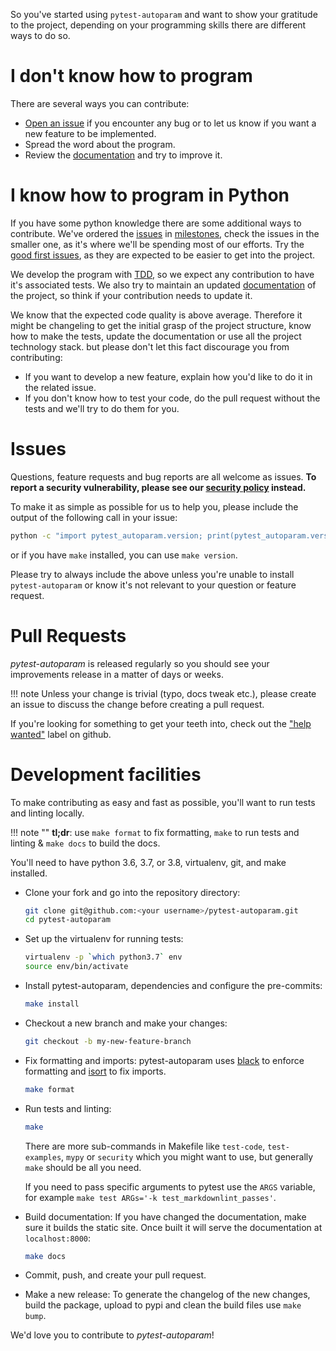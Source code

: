 So you've started using `pytest-autoparam` and want to show your gratitude to the project,
depending on your programming skills there are different ways to do so.

# I don't know how to program

There are several ways you can contribute:

* [Open an issue](https://github.com/yoyonel/pytest-autoparam/issues/new) if you encounter
    any bug or to let us know if you want a new feature to be implemented.
* Spread the word about the program.
* Review the [documentation](https://yoyonel.github.io/pytest-autoparam) and try to improve
    it.

# I know how to program in Python

If you have some python knowledge there are some additional ways to contribute.
We've ordered the [issues](https://github.com/yoyonel/pytest-autoparam/issues) in
[milestones](https://github.com/yoyonel/pytest-autoparam/milestones), check the issues in
the smaller one, as it's where we'll be spending most of our efforts. Try the
[good first
issues](https://github.com/yoyonel/pytest-autoparam/issues?q=is%3Aissue+is%3Aopen+label%3A%22good+first+issue%22),
as they are expected to be easier to get into the project.

We develop the program with
[TDD](https://en.wikipedia.org/wiki/Test-driven_development), so we expect any
contribution to have it's associated tests. We also try to maintain an updated
[documentation](https://yoyonel.github.io/pytest-autoparam) of the project, so think if
your contribution needs to update it.

We know that the expected code quality is above average. Therefore it might
be changeling to get the initial grasp of the project structure, know how to make the
tests, update the documentation or use all the project technology stack. but please
don't let this fact discourage you from contributing:

* If you want to develop a new feature, explain how you'd like to do it in the related issue.
* If you don't know how to test your code, do the pull request without the tests
    and we'll try to do them for you.

# Issues

Questions, feature requests and bug reports are all welcome as issues.
**To report a security vulnerability, please see our [security
policy](https://github.com/yoyonel/pytest-autoparam/security/policy) instead.**

To make it as simple as possible for us to help you, please include the output
of the following call in your issue:

```bash
python -c "import pytest_autoparam.version; print(pytest_autoparam.version.version_info())"
```

or if you have `make` installed, you can use `make version`.

Please try to always include the above unless you're unable to install `pytest-autoparam` or know it's not relevant to your question or
feature request.

# Pull Requests

*pytest-autoparam* is released regularly so you should see your
improvements release in a matter of days or weeks.

!!! note
    Unless your change is trivial (typo, docs tweak etc.), please create an
    issue to discuss the change before creating a pull request.

If you're looking for something to get your teeth into, check out the ["help
wanted"](https://github.com/yoyonel/pytest-autoparam/issues?q=is%3Aopen+is%3Aissue+label%3A%22help+wanted%22)
label on github.

# Development facilities

To make contributing as easy and fast as possible, you'll want to run tests and
linting locally.

!!! note ""
    **tl;dr**: use `make format` to fix formatting, `make` to run tests and linting & `make docs`
    to build the docs.

You'll need to have python 3.6, 3.7, or 3.8, virtualenv, git, and make installed.

* Clone your fork and go into the repository directory:

    ```bash
    git clone git@github.com:<your username>/pytest-autoparam.git
    cd pytest-autoparam
    ```

* Set up the virtualenv for running tests:

    ```bash
    virtualenv -p `which python3.7` env
    source env/bin/activate
    ```

* Install pytest-autoparam, dependencies and configure the
    pre-commits:

    ```bash
    make install
    ```

* Checkout a new branch and make your changes:

    ```bash
    git checkout -b my-new-feature-branch
    ```

* Fix formatting and imports: pytest-autoparam uses
    [black](https://github.com/ambv/black) to enforce formatting and
    [isort](https://github.com/timothycrosley/isort) to fix imports.

    ```bash
    make format
    ```

* Run tests and linting:

    ```bash
    make
    ```

    There are more sub-commands in Makefile like `test-code`, `test-examples`,
    `mypy` or `security` which you might want to use, but generally `make`
    should be all you need.

    If you need to pass specific arguments to pytest use the `ARGS` variable,
    for example `make test ARGs='-k test_markdownlint_passes'`.

* Build documentation: If you have changed the documentation, make sure it
    builds the static site. Once built it will serve the documentation at
    `localhost:8000`:

    ```bash
    make docs
    ```

* Commit, push, and create your pull request.

* Make a new release: To generate the changelog of the new changes, build the
    package, upload to pypi and clean the build files use `make bump`.

We'd love you to contribute to *pytest-autoparam*!
